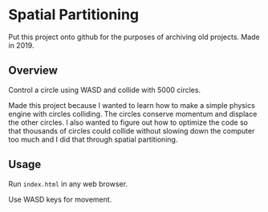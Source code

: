 # Spatial Partitioning
Put this project onto github for the purposes of archiving old projects. Made in 2019.

## Overview
Control a circle using WASD and collide with 5000 circles.

Made this project because I wanted to learn how to make a simple physics engine with circles colliding. The circles conserve momentum and displace the other circles. I also wanted to figure out how to optimize the code so that thousands of circles could collide without slowing down the computer too much and I did that through spatial partitioning.

## Usage
Run `index.html` in any web browser.

Use WASD keys for movement.
